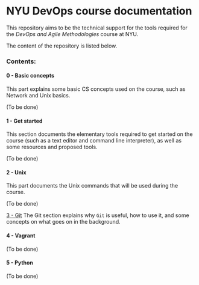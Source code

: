 # NYU DevOps course documentation

This repository aims to be the technical support for the tools required for the *DevOps and Agile Methodologies* course at NYU.

The content of the repository is listed below.

### Contents:

#### 0 - Basic concepts
This part explains some basic CS concepts used on the course, such as Network and Unix basics.

(To be done)

#### 1 - Get started
This section documents the elementary tools required to get started on the course (such as a text editor and command line interpreter), as well as some resources and proposed tools.

(To be done)

#### 2 - Unix
This part documents the Unix commands that will be used during the course.

(To be done)

[3 - Git](https://github.com/lombardero/nyu-devops-concepts/tree/master/3-git)
The Git section explains why `Git` is useful, how to use it, and some concepts on what goes on in the background.

#### 4 - Vagrant

(To be done)

#### 5 - Python

(To be done)